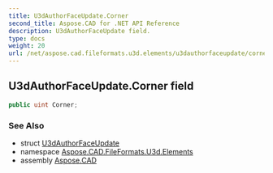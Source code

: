 ```yaml
---
title: U3dAuthorFaceUpdate.Corner
second_title: Aspose.CAD for .NET API Reference
description: U3dAuthorFaceUpdate field. 
type: docs
weight: 20
url: /net/aspose.cad.fileformats.u3d.elements/u3dauthorfaceupdate/corner/
---
```

## U3dAuthorFaceUpdate.Corner field

```csharp
public uint Corner;
```

### See Also

* struct [U3dAuthorFaceUpdate](../)
* namespace [Aspose.CAD.FileFormats.U3d.Elements](../../u3dauthorfaceupdate/)
* assembly [Aspose.CAD](../../../)


